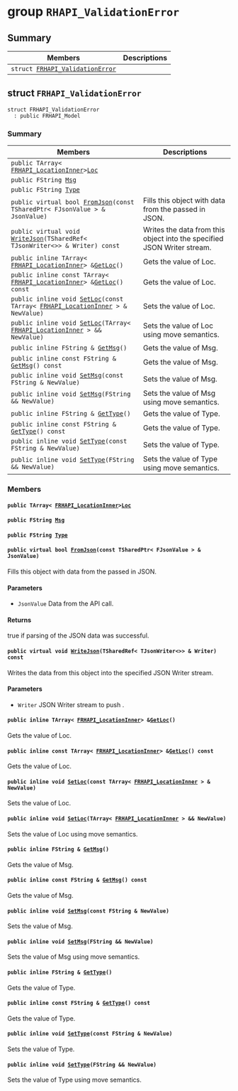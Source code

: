 # group `RHAPI_ValidationError` <a id="group__RHAPI__ValidationError"></a>

## Summary

 Members                        | Descriptions                                
--------------------------------|---------------------------------------------
`struct `[`FRHAPI_ValidationError`](#structFRHAPI__ValidationError) | 

## struct `FRHAPI_ValidationError` <a id="structFRHAPI__ValidationError"></a>

```
struct FRHAPI_ValidationError
  : public FRHAPI_Model
```

### Summary

 Members                        | Descriptions                                
--------------------------------|---------------------------------------------
`public TArray< `[`FRHAPI_LocationInner`](RHAPI_LocationInner.md#structFRHAPI__LocationInner)` > `[`Loc`](#structFRHAPI__ValidationError_1a1a98d9fa06ac2d429c8dfc06f71e6095) | 
`public FString `[`Msg`](#structFRHAPI__ValidationError_1aad95bbd2a625698ef454b0b973bd3b4c) | 
`public FString `[`Type`](#structFRHAPI__ValidationError_1a8e9d427414bc73fe37828220e2cc8d18) | 
`public virtual bool `[`FromJson`](#structFRHAPI__ValidationError_1a5292552a28b325837314a85273c37612)`(const TSharedPtr< FJsonValue > & JsonValue)` | Fills this object with data from the passed in JSON.
`public virtual void `[`WriteJson`](#structFRHAPI__ValidationError_1ac3580685a3cb768c379729b0dd3cf771)`(TSharedRef< TJsonWriter<>> & Writer) const` | Writes the data from this object into the specified JSON Writer stream.
`public inline TArray< `[`FRHAPI_LocationInner`](RHAPI_LocationInner.md#structFRHAPI__LocationInner)` > & `[`GetLoc`](#structFRHAPI__ValidationError_1abf1227d9ef5b4a4238422c016c0859da)`()` | Gets the value of Loc.
`public inline const TArray< `[`FRHAPI_LocationInner`](RHAPI_LocationInner.md#structFRHAPI__LocationInner)` > & `[`GetLoc`](#structFRHAPI__ValidationError_1afee16f1cb4b4b1cff3be2fb367b9194b)`() const` | Gets the value of Loc.
`public inline void `[`SetLoc`](#structFRHAPI__ValidationError_1af21480c81ac669bd963361807082dc17)`(const TArray< `[`FRHAPI_LocationInner`](RHAPI_LocationInner.md#structFRHAPI__LocationInner)` > & NewValue)` | Sets the value of Loc.
`public inline void `[`SetLoc`](#structFRHAPI__ValidationError_1afdb49da714dbbe1b0c69169e998c883c)`(TArray< `[`FRHAPI_LocationInner`](RHAPI_LocationInner.md#structFRHAPI__LocationInner)` > && NewValue)` | Sets the value of Loc using move semantics.
`public inline FString & `[`GetMsg`](#structFRHAPI__ValidationError_1af87c82841237f79052cce426ba7c8f4e)`()` | Gets the value of Msg.
`public inline const FString & `[`GetMsg`](#structFRHAPI__ValidationError_1a033c4d3989361b189cbe719e9e3ada43)`() const` | Gets the value of Msg.
`public inline void `[`SetMsg`](#structFRHAPI__ValidationError_1a0bcdb73934d686e5aafaee2832f78e58)`(const FString & NewValue)` | Sets the value of Msg.
`public inline void `[`SetMsg`](#structFRHAPI__ValidationError_1a64ef8810e9829c350b2496da1f724bcf)`(FString && NewValue)` | Sets the value of Msg using move semantics.
`public inline FString & `[`GetType`](#structFRHAPI__ValidationError_1a1d00a847b3b555ad080655ebe0b5c261)`()` | Gets the value of Type.
`public inline const FString & `[`GetType`](#structFRHAPI__ValidationError_1a03c34fe18e8cbc74092d32accdc5d041)`() const` | Gets the value of Type.
`public inline void `[`SetType`](#structFRHAPI__ValidationError_1a78392f271dd7cdaf162aa11b1625d0df)`(const FString & NewValue)` | Sets the value of Type.
`public inline void `[`SetType`](#structFRHAPI__ValidationError_1adc9a82d4bbe035c68a23e59125f18112)`(FString && NewValue)` | Sets the value of Type using move semantics.

### Members

#### `public TArray< `[`FRHAPI_LocationInner`](RHAPI_LocationInner.md#structFRHAPI__LocationInner)` > `[`Loc`](#structFRHAPI__ValidationError_1a1a98d9fa06ac2d429c8dfc06f71e6095) <a id="structFRHAPI__ValidationError_1a1a98d9fa06ac2d429c8dfc06f71e6095"></a>

#### `public FString `[`Msg`](#structFRHAPI__ValidationError_1aad95bbd2a625698ef454b0b973bd3b4c) <a id="structFRHAPI__ValidationError_1aad95bbd2a625698ef454b0b973bd3b4c"></a>

#### `public FString `[`Type`](#structFRHAPI__ValidationError_1a8e9d427414bc73fe37828220e2cc8d18) <a id="structFRHAPI__ValidationError_1a8e9d427414bc73fe37828220e2cc8d18"></a>

#### `public virtual bool `[`FromJson`](#structFRHAPI__ValidationError_1a5292552a28b325837314a85273c37612)`(const TSharedPtr< FJsonValue > & JsonValue)` <a id="structFRHAPI__ValidationError_1a5292552a28b325837314a85273c37612"></a>

Fills this object with data from the passed in JSON.

#### Parameters
* `JsonValue` Data from the API call.

#### Returns
true if parsing of the JSON data was successful.

#### `public virtual void `[`WriteJson`](#structFRHAPI__ValidationError_1ac3580685a3cb768c379729b0dd3cf771)`(TSharedRef< TJsonWriter<>> & Writer) const` <a id="structFRHAPI__ValidationError_1ac3580685a3cb768c379729b0dd3cf771"></a>

Writes the data from this object into the specified JSON Writer stream.

#### Parameters
* `Writer` JSON Writer stream to push .

#### `public inline TArray< `[`FRHAPI_LocationInner`](RHAPI_LocationInner.md#structFRHAPI__LocationInner)` > & `[`GetLoc`](#structFRHAPI__ValidationError_1abf1227d9ef5b4a4238422c016c0859da)`()` <a id="structFRHAPI__ValidationError_1abf1227d9ef5b4a4238422c016c0859da"></a>

Gets the value of Loc.

#### `public inline const TArray< `[`FRHAPI_LocationInner`](RHAPI_LocationInner.md#structFRHAPI__LocationInner)` > & `[`GetLoc`](#structFRHAPI__ValidationError_1afee16f1cb4b4b1cff3be2fb367b9194b)`() const` <a id="structFRHAPI__ValidationError_1afee16f1cb4b4b1cff3be2fb367b9194b"></a>

Gets the value of Loc.

#### `public inline void `[`SetLoc`](#structFRHAPI__ValidationError_1af21480c81ac669bd963361807082dc17)`(const TArray< `[`FRHAPI_LocationInner`](RHAPI_LocationInner.md#structFRHAPI__LocationInner)` > & NewValue)` <a id="structFRHAPI__ValidationError_1af21480c81ac669bd963361807082dc17"></a>

Sets the value of Loc.

#### `public inline void `[`SetLoc`](#structFRHAPI__ValidationError_1afdb49da714dbbe1b0c69169e998c883c)`(TArray< `[`FRHAPI_LocationInner`](RHAPI_LocationInner.md#structFRHAPI__LocationInner)` > && NewValue)` <a id="structFRHAPI__ValidationError_1afdb49da714dbbe1b0c69169e998c883c"></a>

Sets the value of Loc using move semantics.

#### `public inline FString & `[`GetMsg`](#structFRHAPI__ValidationError_1af87c82841237f79052cce426ba7c8f4e)`()` <a id="structFRHAPI__ValidationError_1af87c82841237f79052cce426ba7c8f4e"></a>

Gets the value of Msg.

#### `public inline const FString & `[`GetMsg`](#structFRHAPI__ValidationError_1a033c4d3989361b189cbe719e9e3ada43)`() const` <a id="structFRHAPI__ValidationError_1a033c4d3989361b189cbe719e9e3ada43"></a>

Gets the value of Msg.

#### `public inline void `[`SetMsg`](#structFRHAPI__ValidationError_1a0bcdb73934d686e5aafaee2832f78e58)`(const FString & NewValue)` <a id="structFRHAPI__ValidationError_1a0bcdb73934d686e5aafaee2832f78e58"></a>

Sets the value of Msg.

#### `public inline void `[`SetMsg`](#structFRHAPI__ValidationError_1a64ef8810e9829c350b2496da1f724bcf)`(FString && NewValue)` <a id="structFRHAPI__ValidationError_1a64ef8810e9829c350b2496da1f724bcf"></a>

Sets the value of Msg using move semantics.

#### `public inline FString & `[`GetType`](#structFRHAPI__ValidationError_1a1d00a847b3b555ad080655ebe0b5c261)`()` <a id="structFRHAPI__ValidationError_1a1d00a847b3b555ad080655ebe0b5c261"></a>

Gets the value of Type.

#### `public inline const FString & `[`GetType`](#structFRHAPI__ValidationError_1a03c34fe18e8cbc74092d32accdc5d041)`() const` <a id="structFRHAPI__ValidationError_1a03c34fe18e8cbc74092d32accdc5d041"></a>

Gets the value of Type.

#### `public inline void `[`SetType`](#structFRHAPI__ValidationError_1a78392f271dd7cdaf162aa11b1625d0df)`(const FString & NewValue)` <a id="structFRHAPI__ValidationError_1a78392f271dd7cdaf162aa11b1625d0df"></a>

Sets the value of Type.

#### `public inline void `[`SetType`](#structFRHAPI__ValidationError_1adc9a82d4bbe035c68a23e59125f18112)`(FString && NewValue)` <a id="structFRHAPI__ValidationError_1adc9a82d4bbe035c68a23e59125f18112"></a>

Sets the value of Type using move semantics.

